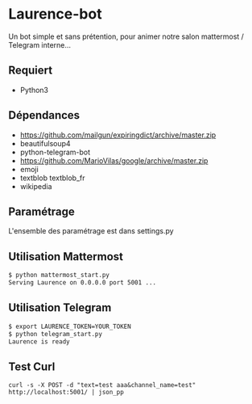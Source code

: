 # Laurence-bot
Un bot simple et sans prétention, pour animer notre salon mattermost / Telegram interne…

## Requiert   
- Python3

## Dépendances
- https://github.com/mailgun/expiringdict/archive/master.zip
- beautifulsoup4
- python-telegram-bot
- https://github.com/MarioVilas/google/archive/master.zip
- emoji
- textblob textblob_fr
- wikipedia

## Paramétrage
L'ensemble des paramétrage est dans settings.py

## Utilisation Mattermost
```bash
$ python mattermost_start.py
Serving Laurence on 0.0.0.0 port 5001 ...
```

## Utilisation Telegram
```bash
$ export LAURENCE_TOKEN=YOUR_TOKEN
$ python telegram_start.py
Laurence is ready
```


## Test Curl
```
curl -s -X POST -d "text=test aaa&channel_name=test" http://localhost:5001/ | json_pp
```
